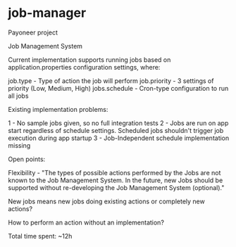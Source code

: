 # job-manager
Payoneer project

Job Management System



Current implementation supports running jobs based on application.properties configuration settings, where:

job.type      - Type of action the job will perform
job.priority  - 3 settings of priority (Low, Medium, High)
jobs.schedule - Cron-type configuration to run all jobs


Existing implementation problems:

1 - No sample jobs given, so no full integration tests
2 - Jobs are run on app start regardless of schedule settings. Scheduled jobs shouldn't trigger job execution during app startup
3 - Job-Independent schedule implementation missing


Open points:

Flexibility - "The types of possible actions performed by the Jobs are not known to the Job
Management System. In the future, new Jobs should be supported without re-developing
the Job Management System (optional)."

New jobs means new jobs doing existing actions or completely new actions?

How to perform an action without an implementation?


Total time spent: ~12h
